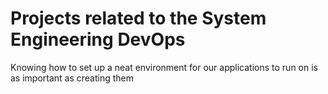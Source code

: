 # Projects related to the System Engineering DevOps

Knowing how to set up a neat environment for our applications to run on is as important as creating them
